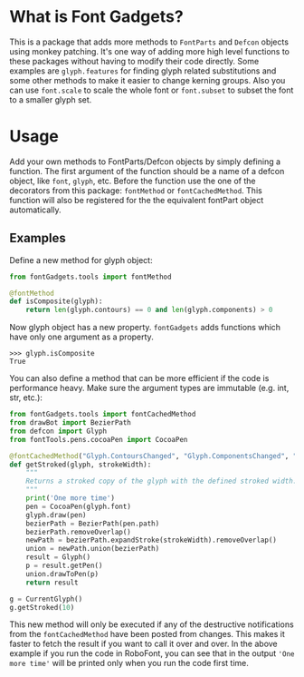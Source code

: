 # What is Font Gadgets?

This is a package that adds more methods to `FontParts` and `Defcon` objects
using monkey patching. It's one way of adding more high level functions to
these packages without having to modify their code directly. Some examples are
`glyph.features` for finding glyph related substitutions and some other methods
to make it easier to change kerning groups. Also you can use `font.scale` to
scale the whole font or `font.subset` to subset the font to a smaller glyph
set.

# Usage

Add your own methods to FontParts/Defcon objects by simply defining a function.
The first argument of the function should be a name of a defcon object, like
`font`, `glyph`, etc. Before the function use the one of the decorators from
this package: `fontMethod` or `fontCachedMethod`. This function will also be
registered for the the equivalent fontPart object automatically.

## Examples

Define a new method for glyph object:

```py
from fontGadgets.tools import fontMethod

@fontMethod
def isComposite(glyph):
    return len(glyph.contours) == 0 and len(glyph.components) > 0
```

Now glyph object has a new property. `fontGadgets` adds functions which have
only one argument as a property.

```
>>> glyph.isComposite
True
```

You can also define a method that can be more efficient if the code is
performance heavy. Make sure the argument types are immutable (e.g. int, str,
etc.):

```py
from fontGadgets.tools import fontCachedMethod
from drawBot import BezierPath
from defcon import Glyph
from fontTools.pens.cocoaPen import CocoaPen

@fontCachedMethod("Glyph.ContoursChanged", "Glyph.ComponentsChanged", "Component.BaseGlyphChanged")
def getStroked(glyph, strokeWidth):
    """
    Returns a stroked copy of the glyph with the defined stroked width. The `strokeWidth` is an integer.
    """
    print('One more time')
    pen = CocoaPen(glyph.font)
    glyph.draw(pen)
    bezierPath = BezierPath(pen.path)
    bezierPath.removeOverlap()
    newPath = bezierPath.expandStroke(strokeWidth).removeOverlap()
    union = newPath.union(bezierPath)
    result = Glyph()
    p = result.getPen()
    union.drawToPen(p)
    return result

g = CurrentGlyph()
g.getStroked(10)
```

This new method will only be executed if any of the destructive notifications
from the `fontCachedMethod` have been posted from changes. This makes it faster
to fetch the result if you want to call it over and over. In the above example
if you run the code in RoboFont, you can see that in the output `'One more
time'` will be printed only when you run the code first time.
